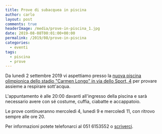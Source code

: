 ```yaml
---
title: Prove di subacquea in piscina
author: carlo
layout: post
comments: true
headerImage: /media/prove-in-piscina_1.jpg
date: 2019-08-08T00:01:00+00:00
permalink: /2019/08/prove-in-piscina
categories:
  - eventi
tags:
  - piscina
  - prove
---
```


Da lunedì 2 settembre 2019 vi aspettiamo presso la [nuova piscina olimpionica dello stadio "Carmen Longo" in via dello Sport, 4](/dove-siamo) per provare assieme a respirare sott'acqua.

L'appuntamento è alle 20:00 davanti all'ingresso della piscina e sarà necessario avere con sé costume, cuffia, ciabatte e accappatoio.

Le prove continueranno mercoledì 4, lunedì 9 e mercoledì 11, con ritrovo sempre alle ore 20.

Per informazioni potete telefonarci al 051 6153552 o [scriverci](/contattaci).
